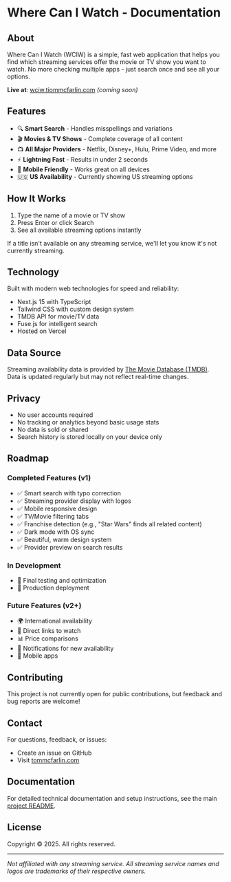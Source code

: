 # Where Can I Watch - Documentation

## About

Where Can I Watch (WCIW) is a simple, fast web application that helps you find which streaming services offer the movie or TV show you want to watch. No more checking multiple apps - just search once and see all your options.

**Live at**: [wciw.tiommcfarlin.com](https://wciw.tommcfarlin.com) *(coming soon)*

## Features

- 🔍 **Smart Search** - Handles misspellings and variations
- 🎬 **Movies & TV Shows** - Complete coverage of all content
- 📺 **All Major Providers** - Netflix, Disney+, Hulu, Prime Video, and more
- ⚡ **Lightning Fast** - Results in under 2 seconds
- 📱 **Mobile Friendly** - Works great on all devices
- 🇺🇸 **US Availability** - Currently showing US streaming options

## How It Works

1. Type the name of a movie or TV show
2. Press Enter or click Search
3. See all available streaming options instantly

If a title isn't available on any streaming service, we'll let you know it's not currently streaming.

## Technology

Built with modern web technologies for speed and reliability:

- Next.js 15 with TypeScript
- Tailwind CSS with custom design system
- TMDB API for movie/TV data
- Fuse.js for intelligent search
- Hosted on Vercel

## Data Source

Streaming availability data is provided by [The Movie Database (TMDB)](https://www.themoviedb.org/). Data is updated regularly but may not reflect real-time changes.

## Privacy

- No user accounts required
- No tracking or analytics beyond basic usage stats
- No data is sold or shared
- Search history is stored locally on your device only

## Roadmap

### Completed Features (v1)
- ✅ Smart search with typo correction
- ✅ Streaming provider display with logos
- ✅ Mobile responsive design
- ✅ TV/Movie filtering tabs
- ✅ Franchise detection (e.g., "Star Wars" finds all related content)
- ✅ Dark mode with OS sync
- ✅ Beautiful, warm design system
- ✅ Provider preview on search results

### In Development
- 🚧 Final testing and optimization
- 🚧 Production deployment

### Future Features (v2+)
- 🌍 International availability
- 🔗 Direct links to watch
- 📊 Price comparisons
- 🔔 Notifications for new availability
- 📱 Mobile apps

## Contributing

This project is not currently open for public contributions, but feedback and bug reports are welcome!

## Contact

For questions, feedback, or issues:
- Create an issue on GitHub
- Visit [tommcfarlin.com](https://tommcfarlin.com)

## Documentation

For detailed technical documentation and setup instructions, see the main [project README](../README.md).

## License

Copyright © 2025. All rights reserved.

---

*Not affiliated with any streaming service. All streaming service names and logos are trademarks of their respective owners.*
